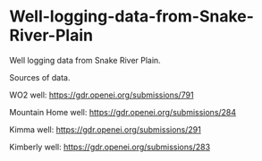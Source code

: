 # Well-logging-data-from-Snake-River-Plain
Well logging data from Snake River Plain.

Sources of data.

WO2 well:           https://gdr.openei.org/submissions/791

Mountain Home well: https://gdr.openei.org/submissions/284

Kimma well:         https://gdr.openei.org/submissions/291

Kimberly well:      https://gdr.openei.org/submissions/283
